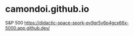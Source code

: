 # camondoi.github.io
S&amp;P 500
https://didactic-space-spork-qv9qr5v6p4gcx66x-5000.app.github.dev/

